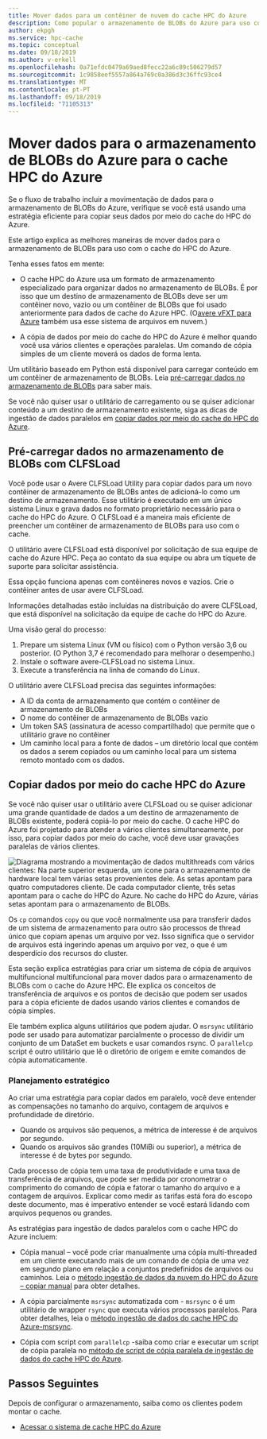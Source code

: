 ```yaml
---
title: Mover dados para um contêiner de nuvem do cache HPC do Azure
description: Como popular o armazenamento de BLOBs do Azure para uso com o cache HPC do Azure
author: ekpgh
ms.service: hpc-cache
ms.topic: conceptual
ms.date: 09/18/2019
ms.author: v-erkell
ms.openlocfilehash: 0a71efdc0479a69aed8fecc22a6c89c506279d57
ms.sourcegitcommit: 1c9858eef5557a864a769c0a386d3c36ffc93ce4
ms.translationtype: MT
ms.contentlocale: pt-PT
ms.lasthandoff: 09/18/2019
ms.locfileid: "71105313"
---
```

# <a name="move-data-to-azure-blob-storage-for-azure-hpc-cache"></a>Mover dados para o armazenamento de BLOBs do Azure para o cache HPC do Azure

Se o fluxo de trabalho incluir a movimentação de dados para o armazenamento de BLOBs do Azure, verifique se você está usando uma estratégia eficiente para copiar seus dados por meio do cache do HPC do Azure.

Este artigo explica as melhores maneiras de mover dados para o armazenamento de BLOBs para uso com o cache do HPC do Azure.

Tenha esses fatos em mente:

* O cache HPC do Azure usa um formato de armazenamento especializado para organizar dados no armazenamento de BLOBs. É por isso que um destino de armazenamento de BLOBs deve ser um contêiner novo, vazio ou um contêiner de BLOBs que foi usado anteriormente para dados de cache do Azure HPC. (O[avere vFXT para Azure](https://azure.microsoft.com/services/storage/avere-vfxt/) também usa esse sistema de arquivos em nuvem.)

* A cópia de dados por meio do cache do HPC do Azure é melhor quando você usa vários clientes e operações paralelas. Um comando de cópia simples de um cliente moverá os dados de forma lenta.

Um utilitário baseado em Python está disponível para carregar conteúdo em um contêiner de armazenamento de BLOBs. Leia [pré-carregar dados no armazenamento de BLOBs](#pre-load-data-in-blob-storage-with-clfsload) para saber mais.

Se você não quiser usar o utilitário de carregamento ou se quiser adicionar conteúdo a um destino de armazenamento existente, siga as dicas de ingestão de dados paralelos em [copiar dados por meio do cache do HPC do Azure](#copy-data-through-the-azure-hpc-cache). 

## <a name="pre-load-data-in-blob-storage-with-clfsload"></a>Pré-carregar dados no armazenamento de BLOBs com CLFSLoad

Você pode usar o <!--[Avere CLFSLoad](https://aka.ms/avere-clfsload)--> Avere CLFSLoad Utility para copiar dados para um novo contêiner de armazenamento de BLOBs antes de adicioná-lo como um destino de armazenamento. Esse utilitário é executado em um único sistema Linux e grava dados no formato proprietário necessário para o cache do HPC do Azure. O CLFSLoad é a maneira mais eficiente de preencher um contêiner de armazenamento de BLOBs para uso com o cache.

O utilitário avere CLFSLoad está disponível por solicitação de sua equipe de cache do Azure HPC. Peça ao contato da sua equipe ou abra um tíquete de suporte para solicitar assistência.

Essa opção funciona apenas com contêineres novos e vazios. Crie o contêiner antes de usar avere CLFSLoad.

Informações detalhadas estão incluídas na distribuição do avere CLFSLoad, que está disponível na solicitação da equipe de cache do HPC do Azure. <!-- [Avere CLFSLoad readme](https://github.com/microsoft/Avere-CLFSLoad/blob/master/README.md). --><!-- caution literal link -->

Uma visão geral do processo:

1. Prepare um sistema Linux (VM ou físico) com o Python versão 3,6 ou posterior. (O Python 3,7 é recomendado para melhorar o desempenho.)
1. Instale o software avere-CLFSLoad no sistema Linux.
1. Execute a transferência na linha de comando do Linux.

O utilitário avere CLFSLoad precisa das seguintes informações:

* A ID da conta de armazenamento que contém o contêiner de armazenamento de BLOBs
* O nome do contêiner de armazenamento de BLOBs vazio
* Um token SAS (assinatura de acesso compartilhado) que permite que o utilitário grave no contêiner
* Um caminho local para a fonte de dados – um diretório local que contém os dados a serem copiados ou um caminho local para um sistema remoto montado com os dados.

<!-- The requirements are explained in detail in the [Avere CLFSLoad readme](https://aka.ms/avere-clfsload). -->

## <a name="copy-data-through-the-azure-hpc-cache"></a>Copiar dados por meio do cache HPC do Azure

Se você não quiser usar o utilitário avere CLFSLoad ou se quiser adicionar uma grande quantidade de dados a um destino de armazenamento de BLOBs existente, poderá copiá-lo por meio do cache. O cache HPC do Azure foi projetado para atender a vários clientes simultaneamente, por isso, para copiar dados por meio do cache, você deve usar gravações paralelas de vários clientes.

![Diagrama mostrando a movimentação de dados multithreads com vários clientes: Na parte superior esquerda, um ícone para o armazenamento de hardware local tem várias setas provenientes dele. As setas apontam para quatro computadores cliente. De cada computador cliente, três setas apontam para o cache do HPC do Azure. No cache do HPC do Azure, várias setas apontam para o armazenamento de BLOBs.](media/hpc-cache-parallel-ingest.png) 

Os ``cp`` comandos ``copy`` ou que você normalmente usa para transferir dados de um sistema de armazenamento para outro são processos de thread único que copiam apenas um arquivo por vez. Isso significa que o servidor de arquivos está ingerindo apenas um arquivo por vez, o que é um desperdício dos recursos do cluster.

Esta seção explica estratégias para criar um sistema de cópia de arquivos multifuncional multifuncional para mover dados para o armazenamento de BLOBs com o cache do Azure HPC. Ele explica os conceitos de transferência de arquivos e os pontos de decisão que podem ser usados para a cópia eficiente de dados usando vários clientes e comandos de cópia simples.

Ele também explica alguns utilitários que podem ajudar. O ``msrsync`` utilitário pode ser usado para automatizar parcialmente o processo de dividir um conjunto de um DataSet em buckets e usar comandos rsync. O ``parallelcp`` script é outro utilitário que lê o diretório de origem e emite comandos de cópia automaticamente.

### <a name="strategic-planning"></a>Planejamento estratégico

Ao criar uma estratégia para copiar dados em paralelo, você deve entender as compensações no tamanho do arquivo, contagem de arquivos e profundidade de diretório.

* Quando os arquivos são pequenos, a métrica de interesse é de arquivos por segundo.
* Quando os arquivos são grandes (10MiBi ou superior), a métrica de interesse é de bytes por segundo.

Cada processo de cópia tem uma taxa de produtividade e uma taxa de transferência de arquivos, que pode ser medida por cronometrar o comprimento do comando de cópia e fatorar o tamanho do arquivo e a contagem de arquivos. Explicar como medir as tarifas está fora do escopo deste documento, mas é imperativo entender se você estará lidando com arquivos pequenos ou grandes.

As estratégias para ingestão de dados paralelos com o cache HPC do Azure incluem:

* Cópia manual – você pode criar manualmente uma cópia multi-threaded em um cliente executando mais de um comando de cópia de uma vez em segundo plano em relação a conjuntos predefinidos de arquivos ou caminhos. Leia o [método ingestão de dados da nuvem do HPC do Azure – copiar manual](hpc-cache-ingest-manual.md) para obter detalhes.

* A cópia parcialmente ``msrsync`` automatizada com  -  ``msrsync`` o é um utilitário de wrapper ``rsync`` que executa vários processos paralelos. Para obter detalhes, leia o [método ingestão de dados do cache HPC do Azure-msrsync](hpc-cache-ingest-msrsync.md).

* Cópia com script com ``parallelcp`` -saiba como criar e executar um script de cópia paralela no [método de script de cópia paralela de ingestão de dados do cache HPC do Azure](hpc-cache-ingest-parallelcp.md).

## <a name="next-steps"></a>Passos Seguintes

Depois de configurar o armazenamento, saiba como os clientes podem montar o cache.

* [Acessar o sistema de cache HPC do Azure](hpc-cache-mount.md)
